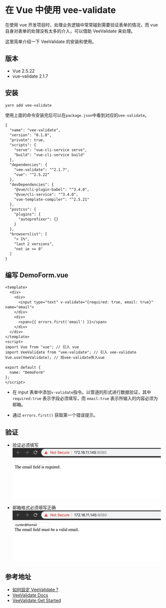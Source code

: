 # 在 Vue 中使用 vee-validate

在使用 vue 开发项目时，处理业务逻辑中常常碰到需要验证表单的情况，而 vue 自身对表单的处理没有太多的介入，可以借助 VeeValidate 来处理。

这里简单介绍一下 VeeValidate 的安装和使用。

## 版本

- Vue 2.5.22
- vue-validate 2.1.7

## 安装

```
yarn add vee-validate
```

使用上面的命令安装完后可以在`package.json`中看到对应的`vee-validate`。

```
{
  "name": "vee-validate",
  "version": "0.1.0",
  "private": true,
  "scripts": {
    "serve": "vue-cli-service serve",
    "build": "vue-cli-service build"
  },
  "dependencies": {
    "vee-validate": "^2.1.7",
    "vue": "^2.5.22"
  },
  "devDependencies": {
    "@vue/cli-plugin-babel": "^3.4.0",
    "@vue/cli-service": "^3.4.0",
    "vue-template-compiler": "^2.5.21"
  },
  "postcss": {
    "plugins": {
      "autoprefixer": {}
    }
  },
  "browserslist": [
    "> 1%",
    "last 2 versions",
    "not ie <= 8"
  ]
}
```

## 编写 DemoForm.vue

```
<template>
  <div>
    <div>
      <input type="text" v-validate="{required: true, email: true}" name="email">
    </div>
    <div>
      <span>{{ errors.first('email') }}</span>
    </div>
  </div>
</template>
<script>
import Vue from "vue"; // 引入 vue
import VeeValidate from "vee-validate"; // 引入 vee-validate
Vue.use(VeeValidate); // 将vee-validate传入vue

export default {
  name: "DemoForm"
};
</script>
```

- 在 input 表单中添加`v-validate`指令。以管道的形式进行数据验证，其中 `required:true` 表示字段必须填写，而 `email:true` 表示所输入的内容必须为邮箱。

- 通过 `errors.first()` 获取第一个错误提示。

## 验证

- 验证必须填写
  ![](/assets/vue/vee-validate/vee-validate-check-input-required-rule.png)

- 邮箱格式必须填写正确
  ![](/assets/vue/vee-validate/vee-validate-check-input-email-rule.png)

## 参考地址

- [如何設定 VeeValidate ?](https://oomusou.io/vue/vee-validate/basic/)
- [VeeValidate Docs](https://baianat.github.io/vee-validate/)
- [VeeValidate Get Started](https://baianat.github.io/vee-validate/guide/getting-started.html)
